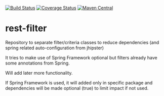 [![Build Status](https://travis-ci.org/Blackdread/rest-filter.svg?branch=master)](https://travis-ci.org/Blackdread/rest-filter)
[![Coverage Status](https://coveralls.io/repos/github/Blackdread/rest-filter/badge.svg?branch=master)](https://coveralls.io/github/Blackdread/rest-filter?branch=master)
[![Maven Central](https://maven-badges.herokuapp.com/maven-central/org.blackdread.lib/rest-filter/badge.svg)](https://maven-badges.herokuapp.com/maven-central/org.blackdread.lib/rest-filter)

# rest-filter
Repository to separate filter/criteria classes to reduce dependencies (and spring related auto-configuration from jhipster)

It tries to make use of Spring Framework optional but filters already have some annotations from Spring.

Will add later more functionality.

If Spring Framework is used, it will added only in specific package and dependencies will be made optional (true) to limit impact if not used.
